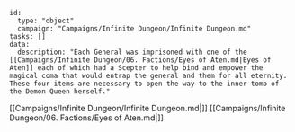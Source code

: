 
```RpgManager4
id: 
  type: "object"
  campaign: "Campaigns/Infinite Dungeon/Infinite Dungeon.md"
tasks: []
data: 
  description: "Each General was imprisoned with one of the [[Campaigns/Infinite Dungeon/06. Factions/Eyes of Aten.md|Eyes of Aten]] each of which had a Scepter to help bind and empower the magical coma that would entrap the general and them for all eternity. These four items are necessary to open the way to the inner tomb of the Demon Queen herself."
```

[[Campaigns/Infinite Dungeon/Infinite Dungeon.md|]]
[[Campaigns/Infinite Dungeon/06. Factions/Eyes of Aten.md|]]